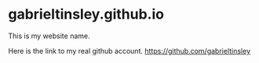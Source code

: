 # gabrieltinsley.github.io
This is my website name.

Here is the link to my real github account. https://github.com/gabrieltinsley

